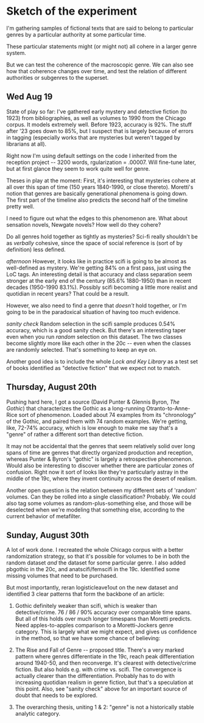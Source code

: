 Sketch of the experiment
========================

I'm gathering samples of fictional texts that are said to belong to particular genres by a particular authority at some particular time.

These particular statements might (or might not) all cohere in a larger genre system.

But we can test the coherence of the macroscopic genre. We can also see how that coherence changes over time, and test the relation of different authorities or subgenres to the superset.


Wed Aug 19
----------

State of play so far: I've gathered early mystery and detective fiction (to 1923) from bibliographies, as well as volumes to 1990 from the Chicago corpus. It models extremely well. Before 1923, accuracy is 92%. The stuff after '23 goes down to 85%, but I suspect that is largely because of errors in tagging (especially works that are mysteries but weren't tagged by librarians at all).

Right now I'm using default settings on the code I inherited from the reception project -- 3200 words, rgularization = .00007. Will fine-tune later, but at first glance they seem to work quite well for genre.

Theses in play at the moment: First, it's interesting that mysteries cohere at all over this span of time (150 years 1840-1990, or close thereto). Moretti's notion that genres are basically generational phenomena is going down. The first part of the timeline also predicts the second half of the timeline pretty well.

I need to figure out what the edges to this phenomenon are. What about sensation novels, Newgate novels? How well do they cohere?

Do all genres hold together as tightly as mysteries? Sci-fi really shouldn't be as _verbally_ cohesive, since the space of social reference is (sort of by definition) less defined. 

*afternoon*
However, it looks like in practice scifi is going to be almost as well-defined as mystery. We're getting 84% on a first pass, just using the LoC tags. An interesting detail is that accuracy and class separation seem stronger at the early end of the century (85.6% 1880-1950) than in recent decades (1950-1990 83.1%). Possibly scifi becoming a little more realist and quotidian in recent years? That could be a result.

However, we also need to find a genre that *doesn't* hold together, or I'm going to be in the paradoxical situation of having too much evidence.

*sanity check*
Random selection in the scifi sample produces 0.54% accuracy, which is a good sanity check. But there's an interesting taper even when you run *random* selection on this dataset. The two classes become slightly more like each other in the 20c -- even when the classes are randomly selected. That's something to keep an eye on.

Another good idea is to include the whole _Lock and Key Library_ as a test set of books identified as "detective fiction" that we expect not to match.

Thursday, August 20th
---------------------

Pushing hard here, I got a source (David Punter & Glennis Byron, _The Gothic_) that characterizes the Gothic as a long-running Otranto-to-Anne-Rice sort of phenomenon. Loaded about 74 examples from its "chronology" of the Gothic, and paired them with 74 random examples. We're getting, like, 72-74% accuracy, which is low enough to make me say that's a "genre" of rather a different sort than detective fiction.

It may not be accidental that the genres that seem relatively solid over long spans of time are genres that directly organized production and reception, whereas Punter & Byron's "gothic" is largely a retrospective phenomenon. Would also be interesting to discover whether there are particular zones of confusion. Right now it sort of looks like they're particularly astray in the middle of the 19c, where they invent continuity across the desert of realism.

Another open question is the relation between my different sets of 'random' volumes. Can they be rolled into a single classification? Probably. We could also tag some volumes as random-plus-something else, and those will be deselected when we're modeling that something else, according to the current behavior of metafilter.

Sunday, August 30th
-------------------
A lot of work done. I recreated the whole Chicago corpus with a better randomization strategy, so that it's possible for volumes to be in both the random dataset *and* the dataset for some particular genre. I also added pbgothic in the 20c, and anatscifi/femscifi in the 19c. Identified some missing volumes that need to be purchased.

But most importantly, reran logisticleave1out on the new dataset and identified 3 clear patterns that form the backbone of an article:

1. Gothic definitely weaker than scifi, which is weaker than detective/crime. 76 / 86 / 90% accuracy over comparable time spans. But all of this holds over much longer timespans than Moretti predicts. Need apples-to-apples comparison to a Moretti-Jockers genre category. This is largely what we might expect, and gives us confidence in the method, so that we have some chance of believing:

2. The Rise and Fall of Genre -- proposed title. There's a very marked pattern where genres differentiate in the 19c, reach peak differentiation around 1940-50, and then reconverge. It's clearest with detective/crime fiction. But also holds e.g. with crime vs. scifi. The convergence is actually clearer than the differentiation. Probably has to do with increasing quotidian realism in genre fiction, but that's a speculation at this point. Also, see "sanity check" above for an important source of doubt that needs to be explored.

3. The overarching thesis, uniting 1 & 2: "genre" is not a historically stable analytic category.
